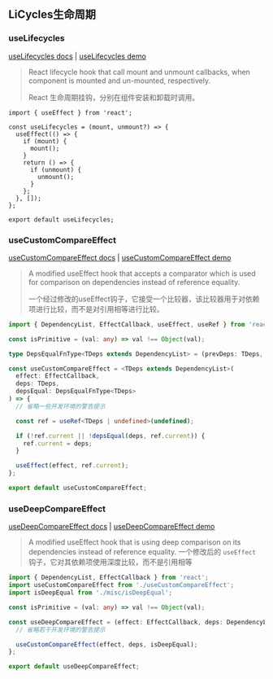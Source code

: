 ## LiCycles生命周期

### useLifecycles

[useLifecycles docs](https://link.juejin.cn/?target=https%3A%2F%2Fstreamich.github.io%2Freact-use%2F%3Fpath%3D%2Fstory%2Flifecycle-uselifecycles--docs "https://streamich.github.io/react-use/?path=/story/lifecycle-uselifecycles--docs") | [useLifecycles demo](https://link.juejin.cn/?target=https%3A%2F%2Fstreamich.github.io%2Freact-use%2F%3Fpath%3D%2Fstory%2Flifecycle-uselifecycles--demo "https://streamich.github.io/react-use/?path=/story/lifecycle-uselifecycles--demo")

> React lifecycle hook that call mount and unmount callbacks, when component is mounted and un-mounted, respectively.
>
> React 生命周期挂钩，分别在组件安装和卸载时调用。

```tsx
import { useEffect } from 'react';

const useLifecycles = (mount, unmount?) => {
  useEffect(() => {
    if (mount) {
      mount();
    }
    return () => {
      if (unmount) {
        unmount();
      }
    };
  }, []);
};

export default useLifecycles;

```


### useCustomCompareEffect

[useCustomCompareEffect docs](https://link.juejin.cn/?target=https%3A%2F%2Fstreamich.github.io%2Freact-use%2F%3Fpath%3D%2Fstory%2Flifecycle-usecustomcompareeffect--docs "https://streamich.github.io/react-use/?path=/story/lifecycle-usecustomcompareeffect--docs") | [useCustomCompareEffect demo](https://link.juejin.cn/?target=https%3A%2F%2Fstreamich.github.io%2Freact-use%2F%3Fpath%3D%2Fstory%2Flifecycle-usecustomcompareeffect--demo "https://streamich.github.io/react-use/?path=/story/lifecycle-usecustomcompareeffect--demo")

> A modified useEffect hook that accepts a comparator which is used for comparison on dependencies instead of reference equality.
>
> 一个经过修改的useEffect钩子，它接受一个比较器，该比较器用于对依赖项进行比较，而不是对引用相等进行比较。


```ts
import { DependencyList, EffectCallback, useEffect, useRef } from 'react';

const isPrimitive = (val: any) => val !== Object(val);

type DepsEqualFnType<TDeps extends DependencyList> = (prevDeps: TDeps, nextDeps: TDeps) => boolean;

const useCustomCompareEffect = <TDeps extends DependencyList>(
  effect: EffectCallback,
  deps: TDeps,
  depsEqual: DepsEqualFnType<TDeps>
) => {
  // 省略一些开发环境的警告提示

  const ref = useRef<TDeps | undefined>(undefined);

  if (!ref.current || !depsEqual(deps, ref.current)) {
    ref.current = deps;
  }

  useEffect(effect, ref.current);
};

export default useCustomCompareEffect;

```


### useDeepCompareEffect

[useDeepCompareEffect docs](https://link.juejin.cn?target=https%3A%2F%2Fstreamich.github.io%2Freact-use%2F%3Fpath%3D%2Fstory%2Flifecycle-usedeepcompareeffect--docs "https://streamich.github.io/react-use/?path=/story/lifecycle-usedeepcompareeffect--docs") | [useDeepCompareEffect demo](https://link.juejin.cn?target=https%3A%2F%2Fstreamich.github.io%2Freact-use%2F%3Fpath%3D%2Fstory%2Flifecycle-usedeepcompareeffect--demo "https://streamich.github.io/react-use/?path=/story/lifecycle-usedeepcompareeffect--demo")

> A modified useEffect hook that is using deep comparison on its dependencies instead of reference equality.
> 一个修改后的 `useEffect` 钩子，它对其依赖项使用深度比较，而不是引用相等

```ts
import { DependencyList, EffectCallback } from 'react';
import useCustomCompareEffect from './useCustomCompareEffect';
import isDeepEqual from './misc/isDeepEqual';

const isPrimitive = (val: any) => val !== Object(val);

const useDeepCompareEffect = (effect: EffectCallback, deps: DependencyList) => {
  // 省略若干开发环境的警告提示

  useCustomCompareEffect(effect, deps, isDeepEqual);
};

export default useDeepCompareEffect;

```
